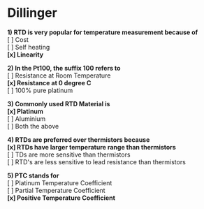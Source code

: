 # Dillinger
**1) RTD is very popular for temperature measurement because of**<br>
[ ] Cost<br>
[ ] Self heating<br>
<b>[x] Linearity<br></b>

**2) In the Pt100, the suffix 100 refers to**<br>
[ ] Resistance at Room Temperature<br>
<b>[x] Resistance at 0 degree C<br></b>
[ ] 100% pure platinum<br>

**3) Commonly used RTD Material is**<br>
<b>[x] Platinum<br></b>
[ ] Aluminium<br>
[ ] Both the above<br>

**4) RTDs are preferred over thermistors because**<br>
<b>[x] RTDs have larger temperature range than thermistors<br></b>
[ ] TDs are more sensitive than thermistors<br>
[ ] RTD's are less sensitive to lead resistance than thermistors<br>

**5) PTC stands for**<br>
[ ] Platinum Temperature Coefficient<br>
[ ] Partial Temperature Coefficient<br>
<b>[x] Positive Temperature Coefficient<br></b>